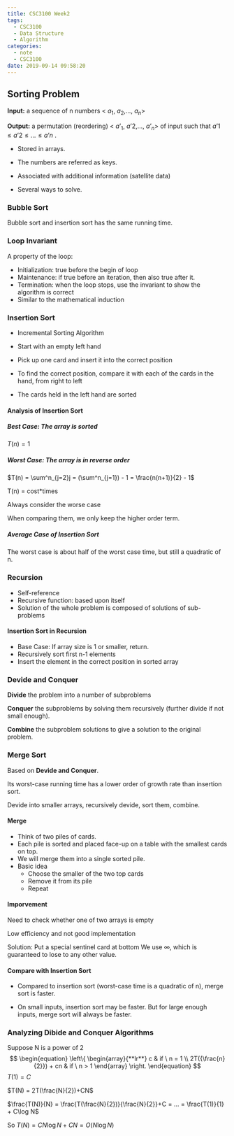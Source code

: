```yaml
---
title: CSC3100 Week2
tags:
  - CSC3100
  - Data Structure
  - Algorithm
categories:
  - note
  - CSC3100
date: 2019-09-14 09:58:20
---
```


## Sorting Problem

**Input:** a sequence of n numbers < $a_1$, $a_2$,…, $a_n$> 

**Output:** a permutation (reordering) < $a’_1$, $a’2$,…, $a’_n$> of input such that $a’1 \leq a’2\leq…\leq a’n$ .

- Stored in arrays.

- The numbers are referred as keys.

- Associated with additional information (satellite data)

- Several ways to solve.

### Bubble Sort

Bubble sort and insertion sort has the same running time.

### Loop Invariant

A property of the loop:

- Initialization: true before the begin of loop
- Maintenance: if true before an iteration, then also true after it.
- Termination: when the loop stops, use the invariant to show the algorithm is correct
- Similar to the mathematical induction

### Insertion Sort

- Incremental Sorting Algorithm

- Start with an empty left hand
- Pick up one card and insert it into the correct position
- To find the correct position, compare it with each of the cards in the hand, from right to left
- The cards held in the left hand are sorted

#### Analysis of Insertion Sort

##### Best Case: The array is sorted

$T(n) = 1$

##### Worst Case: The array is in reverse order

$T(n) = \sum^n_{j=2}j = (\sum^n_{j=1}) - 1 = \frac{n(n+1)}{2} - 1$

T(n) = cost*times

Always consider the worse case

When comparing them, we only keep the higher order term.

##### Average Case of Insertion Sort

The worst case is about half of the worst case time, but still a quadratic of n.

### Recursion

- Self-reference
- Recursive function: based upon itself
- Solution of the whole problem is composed of solutions of sub-problems

#### Insertion Sort in Recursion

- Base Case: If array size is 1 or smaller, return.
- Recursively sort first n-1 elements
- Insert the element in the correct position in sorted array

### Devide and Conquer

**Divide** the problem into a number of subproblems

**Conquer** the subproblems by solving them recursively (further divide if not small enough).

**Combine** the subproblem solutions to give a solution to the original problem.

### Merge Sort

Based on **Devide and Conquer**.

Its worst-case running time has a lower order of growth rate than insertion sort.

Devide into smaller arrays, recursively devide, sort them, combine.

#### Merge

- Think of two piles of cards. 
- Each pile is sorted and placed face-up on a table with the smallest cards on top. 
- We will merge them into a single sorted pile.
- Basic idea
  - Choose the smaller of the two top cards
  - Remove it from its pile
  - Repeat

#### Imporvement

Need to check whether one of two arrays is empty

Low efficiency and not good implementation

Solution:
Put a special sentinel card at bottom
We use ∞,  which is guaranteed to lose to any other value.

#### Compare with Insertion Sort

- Compared to insertion sort (worst-case time is a quadratic of n), merge sort is faster. 

- On small inputs, insertion sort may be faster. But for large enough inputs, merge sort will always be faster.

### Analyzing Dibide and Conquer Algorithms

Suppose N is a power of 2
$$
\begin{equation}  
\left\{  
             \begin{array}{**lr**}  
             c & if \ n = 1 \\
             2T({\frac{n}{2}}) + cn & if \ n > 1
             \end{array}  
\right.  
\end{equation}  
$$
$T(1) = C$

$T(N) = 2T(\frac{N}{2})+CN$

$\frac{T(N)}{N} = \frac{T(\frac{N}{2})}{\frac{N}{2}}+C = ... = \frac{T(1)}{1} + C\log N$

So $T(N) = CN\log N + CN = O(N\log N)$